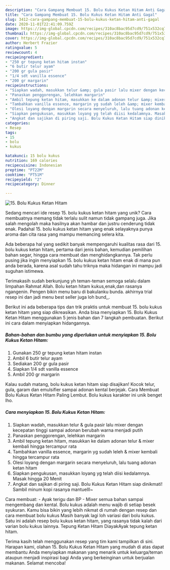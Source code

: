```yaml
---
description: "Cara Gampang Membuat 15. Bolu Kukus Ketan Hitam Anti Gagal"
title: "Cara Gampang Membuat 15. Bolu Kukus Ketan Hitam Anti Gagal"
slug: 3412-cara-gampang-membuat-15-bolu-kukus-ketan-hitam-anti-gagal
date: 2020-11-01T22:41:09.759Z
image: https://img-global.cpcdn.com/recipes/310ac8bac95d7cd9/751x532cq70/15-bolu-kukus-ketan-hitam-foto-resep-utama.jpg
thumbnail: https://img-global.cpcdn.com/recipes/310ac8bac95d7cd9/751x532cq70/15-bolu-kukus-ketan-hitam-foto-resep-utama.jpg
cover: https://img-global.cpcdn.com/recipes/310ac8bac95d7cd9/751x532cq70/15-bolu-kukus-ketan-hitam-foto-resep-utama.jpg
author: Herbert Frazier
ratingvalue: 5
reviewcount: 4
recipeingredient:
- "250 gr tepung ketan hitam instan"
- "6 butir telur ayam"
- "200 gr gula pasir"
- "1/4 sdt vanilla essence"
- "200 gr margarin"
recipeinstructions:
- "Siapkan wadah, masukkan telur &amp; gula pasir lalu mixer dengan kecepatan tinggi sampai adonan berubah warna menjadi putih"
- "Panaskan penggorengan, lelehkan margarin"
- "Ambil tepung ketan hitam, masukkan ke dalam adonan telur &amp; mixer kembali hingga tercampur rata"
- "Tambahkan vanilla essence, margarin yg sudah leleh &amp; mixer kembali hingga tercampur rata"
- "Olesi loyang dengan margarin secara menyeluruh, lalu tuang adonan ketan hitam"
- "Siapkan pengukusan, masukkan loyang yg telah diisi kedalamnya. Masak hingga 20 Menit"
- "Angkat dan sajikan di piring saji. Bolu Kukus Ketan Hitam siap dinikmati! Sambil minum kopi rasanya mantuelll~"
categories:
- Resep
tags:
- 15
- bolu
- kukus

katakunci: 15 bolu kukus 
nutrition: 169 calories
recipecuisine: Indonesian
preptime: "PT22M"
cooktime: "PT51M"
recipeyield: "2"
recipecategory: Dinner

---
```



![15. Bolu Kukus Ketan Hitam](https://img-global.cpcdn.com/recipes/310ac8bac95d7cd9/751x532cq70/15-bolu-kukus-ketan-hitam-foto-resep-utama.jpg)

Sedang mencari ide resep 15. bolu kukus ketan hitam yang unik? Cara membuatnya memang tidak terlalu sulit namun tidak gampang juga. Jika salah mengolah maka hasilnya akan hambar dan justru cenderung tidak enak. Padahal 15. bolu kukus ketan hitam yang enak selayaknya punya aroma dan cita rasa yang mampu memancing selera kita.

Ada beberapa hal yang sedikit banyak mempengaruhi kualitas rasa dari 15. bolu kukus ketan hitam, pertama dari jenis bahan, kemudian pemilihan bahan segar, hingga cara membuat dan menghidangkannya. Tak perlu pusing jika ingin menyiapkan 15. bolu kukus ketan hitam enak di mana pun anda berada, karena asal sudah tahu triknya maka hidangan ini mampu jadi suguhan istimewa.

Terimakasih sudah berkunjung yh teman-teman semoga selalu dalam limpahan Rahmat Allah. Bolu ketan hitam kukus,enak,dan rasanya ngangenin. Pengen bikin menu baru di bakulanku bunda. akhirnya trial resep ini dan jadi menu best seller juga loh bund,,.


Berikut ini ada beberapa tips dan trik praktis untuk membuat 15. bolu kukus ketan hitam yang siap dikreasikan. Anda bisa menyiapkan 15. Bolu Kukus Ketan Hitam menggunakan 5 jenis bahan dan 7 langkah pembuatan. Berikut ini cara dalam menyiapkan hidangannya.

<!--inarticleads1-->

##### Bahan-bahan dan bumbu yang diperlukan untuk menyiapkan 15. Bolu Kukus Ketan Hitam:

1. Gunakan 250 gr tepung ketan hitam instan
1. Ambil 6 butir telur ayam
1. Sediakan 200 gr gula pasir
1. Siapkan 1/4 sdt vanilla essence
1. Ambil 200 gr margarin


Kalau sudah matang, bolu kukus ketan hitam siap disajikan! Kocok telur, gula, garam dan emulsifier sampai adonan kental berjejak. Cara Membuat Bolu Kukus Ketan Hitam Paling Lembut. Bolu kukus karakter ini unik benget lho. 

<!--inarticleads2-->

##### Cara menyiapkan 15. Bolu Kukus Ketan Hitam:

1. Siapkan wadah, masukkan telur &amp; gula pasir lalu mixer dengan kecepatan tinggi sampai adonan berubah warna menjadi putih
1. Panaskan penggorengan, lelehkan margarin
1. Ambil tepung ketan hitam, masukkan ke dalam adonan telur &amp; mixer kembali hingga tercampur rata
1. Tambahkan vanilla essence, margarin yg sudah leleh &amp; mixer kembali hingga tercampur rata
1. Olesi loyang dengan margarin secara menyeluruh, lalu tuang adonan ketan hitam
1. Siapkan pengukusan, masukkan loyang yg telah diisi kedalamnya. Masak hingga 20 Menit
1. Angkat dan sajikan di piring saji. Bolu Kukus Ketan Hitam siap dinikmati! Sambil minum kopi rasanya mantuelll~


Cara membuat: - Ayak terigu dan BP - Mixer semua bahan sampai mengembang dan kental. Bolu kukus adalah menu wajib di setiap besek syukuran. Kamu bisa bikin yang lebih nikmat di rumah dengan resep dan cara membuat bolu kukus Masih banyak lagi loh variasi dari bolu kukus. Satu ini adalah resep bolu kukus ketan hitam, yang rasanya tidak kalah dari varian bolu kukus lainnya. Tepung Ketan Hitam DiayakAyak tepung ketan hitam. 

Terima kasih telah menggunakan resep yang tim kami tampilkan di sini. Harapan kami, olahan 15. Bolu Kukus Ketan Hitam yang mudah di atas dapat membantu Anda menyiapkan makanan yang menarik untuk keluarga/teman ataupun menjadi inspirasi bagi Anda yang berkeinginan untuk berjualan makanan. Selamat mencoba!

